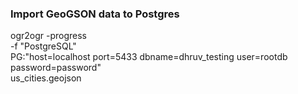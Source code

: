 ### Import GeoGSON data to Postgres
ogr2ogr -progress \
-f "PostgreSQL" \
PG:"host=localhost port=5433 dbname=dhruv_testing user=rootdb password=password" \
us_cities.geojson